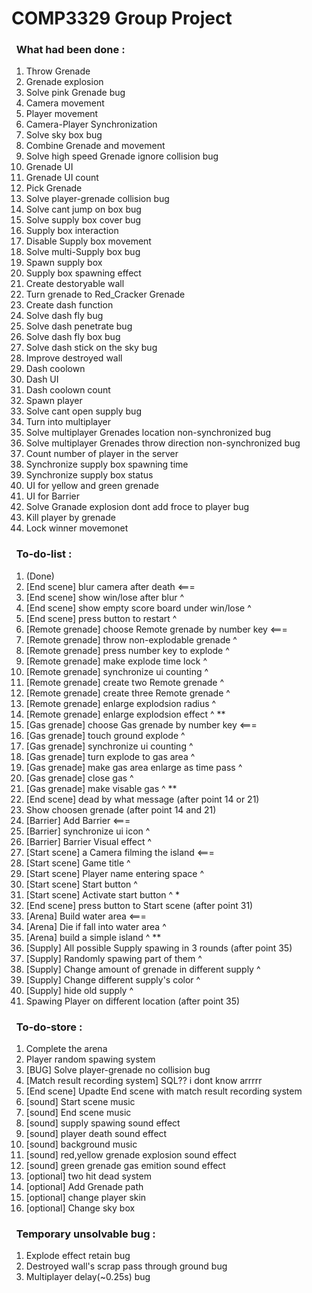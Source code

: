 # COMP3329 Group Project
### &nbsp;&nbsp;What had been done :
1. Throw Grenade 
2. Grenade explosion
3. Solve pink Grenade bug
4. Camera movement
5. Player movement
6. Camera-Player Synchronization
7. Solve sky box bug 
8. Combine Grenade and movement
9. Solve high speed Grenade ignore collision bug
10. Grenade UI
11. Grenade UI count
12. Pick Grenade
13. Solve player-grenade collision bug
14. Solve cant jump on box bug
15. Solve supply box cover bug 
16. Supply box interaction
17. Disable Supply box movement
18. Solve multi-Supply box bug
19. Spawn supply box
20. Supply box spawning effect
21. Create destoryable wall
22. Turn grenade to Red_Cracker Grenade
23. Create dash function
24. Solve dash fly bug
25. Solve dash penetrate bug
26. Solve dash fly box bug
27. Solve dash stick on the sky bug
28. Improve destroyed wall
29. Dash coolown
30. Dash UI
31. Dash coolown count
32. Spawn player
33. Solve cant open supply bug
34. Turn into multiplayer
35. Solve multiplayer Grenades location non-synchronized bug 
36. Solve multiplayer Grenades throw direction non-synchronized bug 
37. Count number of player in the server 
38. Synchronize supply box spawning time
39. Synchronize supply box status
40. UI for yellow and green grenade
41. UI for Barrier
42. Solve Granade explosion dont add froce to player bug
43. Kill player by grenade
44. Lock winner movemonet

### &nbsp;&nbsp;To-do-list :
1. (Done)
2. [End scene] blur camera after death <===
3. [End scene] show win/lose after blur ^
4. [End scene] show empty score board under win/lose ^
5. [End scene] press button to restart ^
6. [Remote grenade] choose Remote grenade by number key <===
7. [Remote grenade] throw non-explodable grenade ^
8. [Remote grenade] press number key to explode ^
9. [Remote grenade] make explode time lock ^
10. [Remote grenade] synchronize ui counting ^
11. [Remote grenade] create two Remote grenade ^
12. [Remote grenade] create three Remote grenade ^
13. [Remote grenade] enlarge explodsion radius ^
14. [Remote grenade] enlarge explodsion effect ^ **
15. [Gas grenade] choose Gas grenade by number key <===
16. [Gas grenade] touch ground explode ^
17. [Gas grenade] synchronize ui counting ^
18. [Gas grenade] turn explode to gas area ^
19. [Gas grenade] make gas area enlarge as time pass ^
20. [Gas grenade] close gas ^
21. [Gas grenade] make visable gas ^ **
22. [End scene] dead by what message (after point 14 or 21)
23. Show choosen grenade (after point 14 and 21)
24. [Barrier] Add Barrier <===
17. [Barrier] synchronize ui icon ^
26. [Barrier] Barrier Visual effect ^
27. [Start scene] a Camera filming the island <===
28. [Start scene] Game title ^
29. [Start scene] Player name entering space ^
30. [Start scene] Start button ^
31. [Start scene] Activate start button ^ * 
32. [End scene] press button to Start scene (after point 31)
33. [Arena] Build water area <===
34. [Arena] Die if fall into water area ^
35. [Arena] build a simple island ^ **
36. [Supply] All possible Supply spawing in 3 rounds (after point 35)
37. [Supply] Randomly spawing part of them ^
38. [Supply] Change amount of grenade in different supply ^
39. [Supply] Change different supply's color ^
40. [Supply] hide old supply ^
41. Spawing Player on different location (after point 35)

### &nbsp;&nbsp;To-do-store :
1. Complete the arena 
22. Player random spawing system 
23. [BUG] Solve player-grenade no collision bug
24. [Match result recording system] SQL?? i dont know arrrrr
25. [End scene] Upadte End scene with match result recording system 
28. [sound] Start scene music 
29. [sound] End scene music 
31. [sound] supply spawing sound effect 
32. [sound] player death sound effect
30. [sound] background music
31. [sound] red,yellow grenade explosion sound effect
32. [sound] green grenade gas emition sound effect 
33. [optional] two hit dead system
34. [optional] Add Grenade path 
35. [optional] change player skin 
36. [optional] Change sky box 

### &nbsp;&nbsp;Temporary unsolvable bug :
1. Explode effect retain bug
3. Destroyed wall's scrap pass through ground bug 
4. Multiplayer delay(~0.25s) bug
